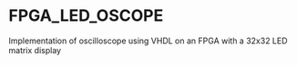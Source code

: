 # FPGA_LED_OSCOPE
Implementation of oscilloscope using VHDL on an FPGA with a 32x32 LED matrix display
